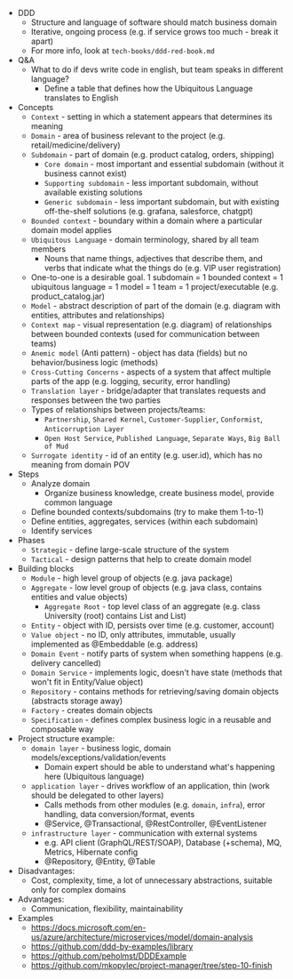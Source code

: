 * DDD
    * Structure and language of software should match business domain
    * Iterative, ongoing process (e.g. if service grows too much - break it apart)
    * For more info, look at `tech-books/ddd-red-book.md`
* Q&A
  * What to do if devs write code in english, but team speaks in different language?
    * Define a table that defines how the Ubiquitous Language translates to English
* Concepts
    * `Context` - setting in which a statement appears that determines its meaning
    * `Domain` - area of business relevant to the project (e.g. retail/medicine/delivery)
    * `Subdomain` - part of domain (e.g. product catalog, orders, shipping)
      * `Core domain` - most important and essential subdomain (without it business cannot exist)
      * `Supporting subdomain` - less important subdomain, without available existing solutions
      * `Generic subdomain` - less important subdomain, but with existing off-the-shelf solutions (e.g. grafana, salesforce, chatgpt)
    * `Bounded context` - boundary within a domain where a particular domain model applies
    * `Ubiquitous Language` - domain terminology, shared by all team members
      * Nouns that name things, adjectives that describe them, and verbs that indicate what the things do (e.g. VIP user registration)
    * One-to-one is a desirable goal. 1 subdomain = 1 bounded context = 1 ubiquitous language = 1 model = 1 team = 1 project/executable (e.g. product_catalog.jar)
    * `Model` - abstract description of part of the domain (e.g. diagram with entities, attributes and relationships) 
    * `Context map` - visual representation (e.g. diagram) of relationships between bounded contexts (used for communication between teams)
    * `Anemic model` (Anti pattern) - object has data (fields) but no behavior/business logic (methods)
    * `Cross-Cutting Concerns` - aspects of a system that affect multiple parts of the app (e.g. logging, security, error handling)
    * `Translation layer` - bridge/adapter that translates requests and responses between the two parties
    * Types of relationships between projects/teams:
      * `Partnership`, `Shared Kernel`, `Customer-Supplier`, `Conformist`, `Anticorruption Layer`
      * `Open Host Service`, `Published Language`, `Separate Ways`, `Big Ball of Mud`
    * `Surrogate identity` - id of an entity (e.g. user.id), which has no meaning from domain POV
* Steps
    * Analyze domain
        * Organize business knowledge, create business model, provide common language
    * Define bounded contexts/subdomains (try to make them 1-to-1)
    * Define entities, aggregates, services (within each subdomain)
    * Identify services
* Phases
    * `Strategic` - define large-scale structure of the system
    * `Tactical` - design patterns that help to create domain model
* Building blocks
    * `Module` - high level group of objects (e.g. java package)
    * `Aggregate` - low level group of objects (e.g. java class, contains entities and value objects)
      * `Aggregate Root` - top level class of an aggregate (e.g. class University (root) contains List<Student> and List<Teacher>)
    * `Entity` - object with ID, persists over time (e.g. customer, account)
    * `Value object` - no ID, only attributes, immutable, usually implemented as @Embeddable (e.g. address)
    * `Domain Event` - notify parts of system when something happens (e.g. delivery cancelled)
    * `Domain Service` - implements logic, doesn't have state (methods that won't fit in Entity/Value object)
    * `Repository` - contains methods for retrieving/saving domain objects (abstracts storage away)
    * `Factory` - creates domain objects
    * `Specification` - defines complex business logic in a reusable and composable way
* Project structure example:
    * `domain layer` - business logic, domain models/exceptions/validation/events
        * Domain expert should be able to understand what's happening here (Ubiquitous language)
    * `application layer` - drives workflow of an application, thin (work should be delegated to other layers)
        * Calls methods from other modules (e.g. `domain`, `infra`), error handling, data conversion/format, events
        * @Service, @Transactional, @RestController, @EventListener
    * `infrastructure layer` - communication with external systems
        * e.g. API client (GraphQL/REST/SOAP), Database (+schema), MQ, Metrics, Hibernate config
        * @Repository, @Entity, @Table
* Disadvantages:
    * Cost, complexity, time, a lot of unnecessary abstractions, suitable only for complex domains
* Advantages:
    * Communication, flexibility, maintainability
* Examples
    * https://docs.microsoft.com/en-us/azure/architecture/microservices/model/domain-analysis
    * https://github.com/ddd-by-examples/library
    * https://github.com/peholmst/DDDExample
    * https://github.com/mkopylec/project-manager/tree/step-10-finish
